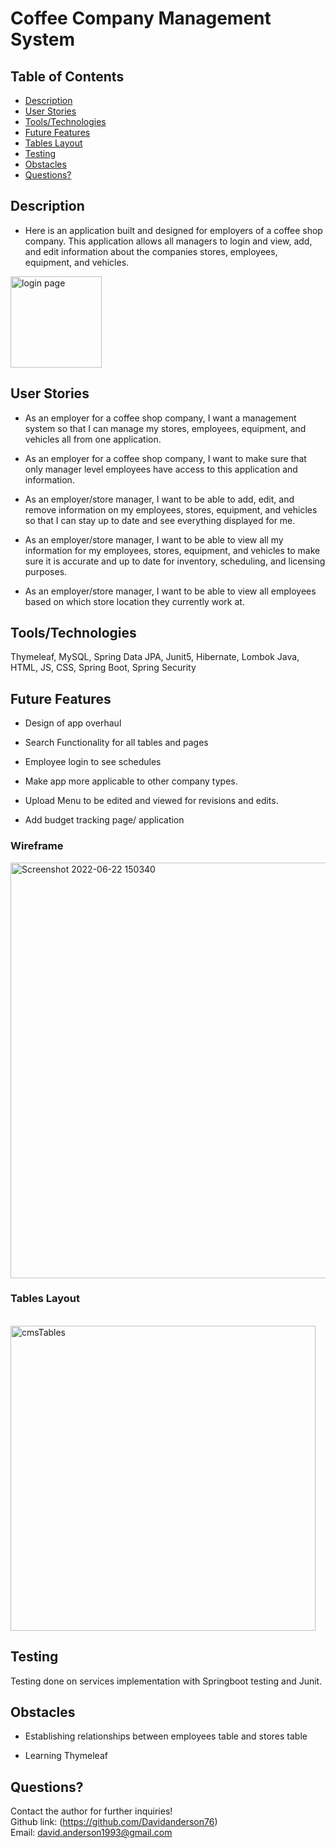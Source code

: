 # Coffee Company Management System

## Table of Contents

- [Description](#Description)
- [User Stories](#User-Stories)
- [Tools/Technologies](#Tools/Technologies)
- [Future Features](#Future-Features)
- [Tables Layout](#Tables-Layout)
- [Testing](#Testing)
- [Obstacles](#Obstacles)
- [Questions?](#Questions?)

## Description

- Here is an application built and designed for employers of a coffee shop company. This application allows all managers to login and view, add, and edit information about the companies stores, employees, equipment, and vehicles.

<img width="146" alt="login page" src="https://user-images.githubusercontent.com/42220778/175827379-76f5b74f-55b7-42c2-b316-257f6b74808d.png">

## User Stories


- As an employer for a coffee shop company, I want a management system so that I can manage my stores, employees, equipment, and vehicles all from one application.

- As an employer for a coffee shop company, I want to make sure that only manager level employees have access to this application and information.

- As an employer/store manager, I want to be able to add, edit, and remove information on my employees, stores, equipment, and vehicles so that I can stay up to date and see everything displayed for me.

- As an employer/store manager, I want to be able to view all my information for my employees, stores, equipment, and vehicles to make sure it is accurate and up to date for inventory, scheduling, and licensing purposes.

- As an employer/store manager, I want to be able to view all employees based on which store location they currently work at.

## Tools/Technologies
Thymeleaf, MySQL, Spring Data JPA, Junit5, Hibernate, Lombok
Java, HTML, JS, CSS, Spring Boot, Spring Security

## Future Features

- Design of app overhaul

- Search Functionality for all tables and pages

- Employee login to see schedules

- Make app more applicable to other company types. 

- Upload Menu to be edited and viewed for revisions and edits.

- Add budget tracking page/ application


### Wireframe

<img width="665" alt="Screenshot 2022-06-22 150340" src="https://user-images.githubusercontent.com/42220778/175126609-0b7b4832-4ee0-4e86-8543-627031ca7ad5.png">

### Tables Layout

<br><img width="488" alt="cmsTables" src="https://user-images.githubusercontent.com/42220778/173092504-856d7496-ced5-49bf-b5e1-e9896a4e9a97.png">

## Testing

Testing done on services implementation with Springboot testing and Junit.

## Obstacles
- Establishing relationships between employees table and stores table

- Learning Thymeleaf


## Questions?

Contact the author for further inquiries!<br>
Github link: (https://github.com/Davidanderson76)<br>
Email: david.anderson1993@gmail.com
